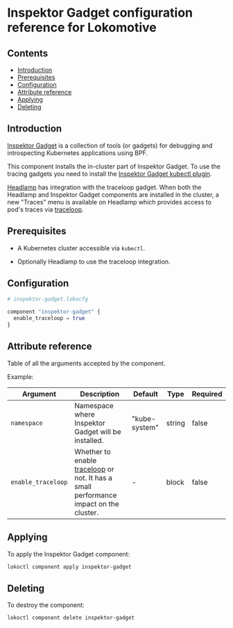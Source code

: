 # Inspektor Gadget configuration reference for Lokomotive

## Contents

* [Introduction](#introduction)
* [Prerequisites](#prerequisites)
* [Configuration](#configuration)
* [Attribute reference](#attribute-reference)
* [Applying](#applying)
* [Deleting](#deleting)

## Introduction

[Inspektor Gadget](https://github.com/kinvolk/inspektor-gadget) is a collection
of tools (or gadgets) for debugging and introspecting Kubernetes applications
using BPF.

This component installs the in-cluster part of Inspektor Gadget. To use the
tracing gadgets you need to install the [Inspektor Gadget kubectl
plugin](https://github.com/kinvolk/inspektor-gadget/blob/master/Documentation/install.md#installing-kubectl-gadget).

[Headlamp](headlamp.md) has integration with the traceloop gadget. When both
the Headlamp and Inspektor Gadget components are installed in the cluster, a
new "Traces" menu is available on Headlamp which provides access to pod's
traces via [traceloop](https://github.com/kinvolk/traceloop).

## Prerequisites

* A Kubernetes cluster accessible via `kubectl`.

* Optionally Headlamp to use the traceloop integration.

## Configuration

```tf
# inspektor-gadget.lokocfg

component "inspektor-gadget" {
  enable_traceloop = true
}
```

## Attribute reference

Table of all the arguments accepted by the component.

Example:

| Argument           | Description                                                                                                                   | Default       | Type   | Required |
|--------------------|-------------------------------------------------------------------------------------------------------------------------------|---------------|--------|----------|
| `namespace`        | Namespace where Inspektor Gadget will be installed.                                                                           | "kube-system" | string | false    |
| `enable_traceloop` | Whether to enable [traceloop](https://github.com/kinvolk/traceloop) or not. It has a small performance impact on the cluster. | -             | block  | false    |

## Applying

To apply the Inspektor Gadget component:

```bash
lokoctl component apply inspektor-gadget
```

## Deleting

To destroy the component:

```bash
lokoctl component delete inspektor-gadget
```
